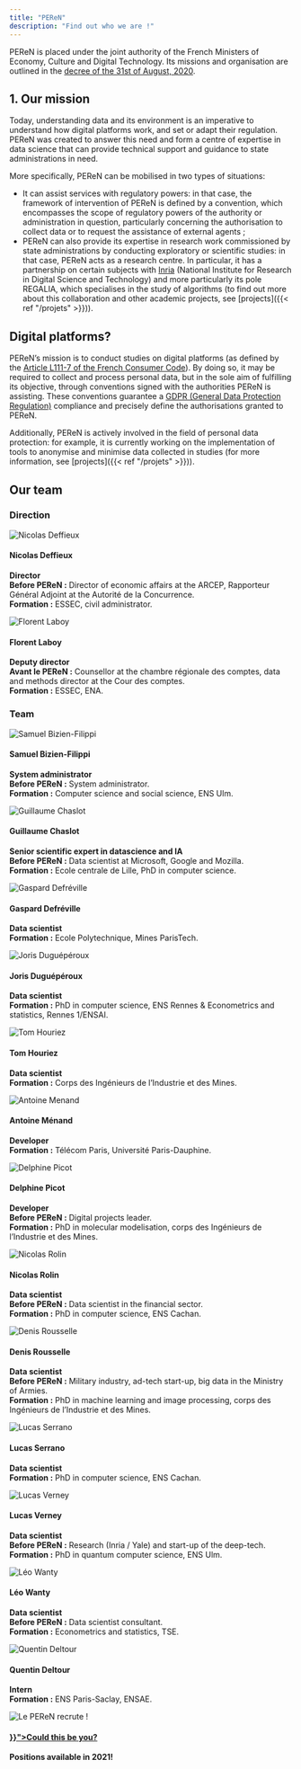 ```yaml
---
title: "PEReN"
description: "Find out who we are !"
---
```


PEReN is placed under the joint authority of the French Ministers of Economy, Culture and Digital Technology. Its missions and organisation are outlined in the [decree of the 31st of August, 2020][3].


## 1.	Our mission

Today, understanding data and its environment is an imperative to understand how digital platforms work, and set or adapt their regulation. PEReN was created to answer this need and form a centre of expertise in data science that can provide technical support and guidance to state administrations in need.


More specifically, PEReN can be mobilised in two types of situations:
-	It can assist services with regulatory powers: in that case, the framework of intervention of PEReN is defined by a convention, which encompasses the scope of regulatory powers of the authority or administration in question, particularly concerning the authorisation to collect data or to request the assistance of external agents ;
-	PEReN can also provide its expertise in research work commissioned by state administrations by conducting exploratory or scientific studies: in that case, PEReN acts as a research centre. In particular, it has a partnership on certain subjects with [Inria][4] (National Institute for Research in Digital Science and Technology) and more particularly its pole REGALIA, which specialises in the study of algorithms (to find out more about this collaboration and other academic projects, see [projects]({{< ref "/projets" >}})).



[2]: https://www.entreprises.gouv.fr/fr
[3]: https://www.legifrance.gouv.fr/jorf/id/JORFTEXT000042297154
[4]: https://inria.fr/en


## Digital platforms?


PEReN’s mission is to conduct studies on digital platforms (as defined by the [Article L111-7 of the French Consumer Code][6]). By doing so, it may be required to collect and process personal data, but in the sole aim of fulfilling its objective, through conventions signed with the authorities PEReN is assisting. These conventions guarantee a [GDPR (General Data Protection Regulation)][7] compliance and precisely define the authorisations granted to PEReN.

Additionally, PEReN is actively involved in the field of personal data protection: for example, it is currently working on the implementation of tools to anonymise and minimise data collected in studies (for more information, see [projects]({{< ref "/projets" >}})).




[5]: https://www.vie-publique.fr/fiches/les-autorites-administratives-independantes
[6]: https://www.legifrance.gouv.fr/codes/article_lc/LEGIARTI000033219601/
[7]: https://gdpr.eu/


## Our team

### Direction

<div class="fr-grid-row fr-grid-row--gutters fr-grid-row--center fr-my-0">
    <div class="fr-col-6 fr-col-lg-3">
        <div class="fr-tile fr-enlarge-link">
            <div class="fr-tile__img">
                <img src="NicolasD.png" class="fr-responsive-img" title="Nicolas Deffieux" alt="Nicolas Deffieux" />
            </div>
            <div class="fr-tile__body">
                <h4 class="fr-tile__title">Nicolas Deffieux</h4>
                <p class="fr-tile__desc center">
                    <strong>Director</strong><br>
                    <strong>Before PEReN :</strong> Director of economic affairs at the ARCEP, Rapporteur Général Adjoint at the Autorité de la Concurrence.<br>
                    <strong>Formation :</strong> ESSEC, civil administrator.
            </div>
        </div>
    </div>
    <div class="fr-col-6 fr-col-lg-3">
        <div class="fr-tile fr-enlarge-link">
            <div class="fr-tile__img">
                <img src="Florent.png" class="fr-responsive-img" title="Florent Laboy" alt="Florent Laboy" />
            </div>
            <div class="fr-tile__body">
                <h4 class="fr-tile__title">Florent Laboy</h4>
                <p class="fr-tile__desc center">
                    <strong>Deputy director</strong><br>
                    <strong>Avant le PEReN :</strong> Counsellor at the chambre régionale des comptes, data and methods director at the Cour des comptes.<br>
                    <strong>Formation :</strong> ESSEC, ENA.
                </p>
            </div>
        </div>
    </div>
</div>

### Team

<div class="fr-grid-row fr-grid-row--gutters fr-grid-row--center">
    <div class="fr-col-6 fr-col-lg-3">
        <div class="fr-tile fr-enlarge-link">
            <div class="fr-tile__img">
                <img src="Samuel.png" class="fr-responsive-img" titre="Samuel Bizien-Filippi" alt="Samuel Bizien-Filippi" />
            </div>
            <div class="fr-tile__body">
                <h4 class="fr-tile__title">Samuel Bizien-Filippi</h4>
                <p class="fr-tile__desc center">
                    <strong>System administrator</strong><br>
                    <strong>Before PEReN :</strong> System administrator.<br>
                    <strong>Formation :</strong> Computer science and social science, ENS Ulm.
                </p>
            </div>
        </div>
    </div>
    <div class="fr-col-6 fr-col-lg-3">
        <div class="fr-tile fr-enlarge-link">
            <div class="fr-tile__img">
                <img src="guillaume.png" class="fr-responsive-img" titre="Guillaume Chaslot" alt="Guillaume Chaslot" />
            </div>
            <div class="fr-tile__body">
                <h4 class="fr-tile__title">Guillaume Chaslot</h4>
                <p class="fr-tile__desc center">
                    <strong>Senior scientific expert in datascience and IA</strong><br>
                    <strong>Before PEReN :</strong> Data scientist at Microsoft, Google and Mozilla.<br>
                    <strong>Formation :</strong> Ecole centrale de Lille, PhD in computer science.
                </p>
            </div>
        </div>
    </div>
    <div class="fr-col-6 fr-col-lg-3">
        <div class="fr-tile fr-enlarge-link">
            <div class="fr-tile__img">
                <img src="Gaspard.png" class="fr-responsive-img" title="Gaspard Defréville" alt="Gaspard Defréville" />
            </div>
            <div class="fr-tile__body">
                <h4 class="fr-tile__title">Gaspard Defréville</h4>
                <p class="fr-tile__desc center">
                    <strong>Data scientist</strong><br>
                    <strong>Formation :</strong> Ecole Polytechnique, Mines ParisTech.
                </p>
            </div>
        </div>
    </div>
    <div class="fr-col-6 fr-col-lg-3">
        <div class="fr-tile">
            <div class="fr-tile__img">
                <img src="Joris.png" class="fr-responsive-img" title="Joris Duguépéroux" alt="Joris Duguépéroux" />
            </div>
            <div class="fr-tile__body">
                <h4 class="fr-tile__title">Joris Duguépéroux</h4>
                <p class="fr-tile__desc center">
                    <strong>Data scientist</strong><br>
                    <strong>Formation :</strong> PhD in computer science, ENS Rennes & Econometrics and statistics, Rennes 1/ENSAI.
                </p>
            </div>
        </div>
    </div>
    <div class="fr-col-6 fr-col-lg-3">
        <div class="fr-tile fr-enlarge-link">
            <div class="fr-tile__img">
                <img src="Tom.png" class="fr-responsive-img" title="Tom Houriez" alt="Tom Houriez" />
            </div>
            <div class="fr-tile__body">
                <h4 class="fr-tile__title">Tom Houriez</h4>
                <p class="fr-tile__desc center"><strong class="inline-center">Data scientist</strong><br>
                <strong>Formation  :</strong> Corps des Ingénieurs de l’Industrie et des Mines.</p>
            </div>
        </div>
    </div>
    <div class="fr-col-6 fr-col-lg-3">
        <div class="fr-tile fr-enlarge-link">
            <div class="fr-tile__img">
                <img src="Antoine.png" class="fr-responsive-img" title="Antoine Menand" alt="Antoine Menand" />
            </div>
            <div class="fr-tile__body">
                <h4 class="fr-tile__title">Antoine Ménand</h4>
                <p class="fr-tile__desc center">
                    <strong>Developer</strong><br>
                    <strong>Formation :</strong> Télécom Paris, Université Paris-Dauphine.
                </p>
            </div>
        </div>
    </div>
    <div class="fr-col-6 fr-col-lg-3">
        <div class="fr-tile fr-enlarge-link">
            <div class="fr-tile__img">
                <img src="Delphine.png" class="fr-responsive-img" title="Delphine Picot" alt="Delphine Picot" />
            </div>
            <div class="fr-tile__body">
                <h4 class="fr-tile__title">Delphine Picot</h4>
                <p class="fr-tile__desc center">
                    <strong>Developer</strong><br>
                    <strong>Before PEReN :</strong> Digital projects leader.<br>
                    <strong>Formation :</strong> PhD in molecular modelisation, corps des Ingénieurs de l’Industrie et des Mines.
                </p>
            </div>
        </div>
    </div>
    <div class="fr-col-6 fr-col-lg-3">
        <div class="fr-tile fr-enlarge-link">
            <div class="fr-tile__img">
                <img src="NicolasR.png" class="fr-responsive-img" title="Nicolas Rolin" alt="Nicolas Rolin" />
            </div>
            <div class="fr-tile__body">
                <h4 class="fr-tile__title">Nicolas Rolin</h4>
                <p class="fr-tile__desc center">
                    <strong>Data scientist</strong><br>
                    <strong>Before PEReN :</strong> Data scientist in the financial sector.<br>
                    <strong>Formation :</strong> PhD in computer science, ENS Cachan.
                </p>
            </div>
        </div>
    </div>
    <div class="fr-col-6 fr-col-lg-3">
        <div class="fr-tile fr-enlarge-link">
            <div class="fr-tile__img">
                <img src="Denis.png" class="fr-responsive-img" title="Denis Rousselle" alt="Denis Rousselle" />
            </div>
            <div class="fr-tile__body">
                <h4 class="fr-tile__title">Denis Rousselle</h4>
                <p class="fr-tile__desc center">
                    <strong>Data scientist</strong><br>
                    <strong>Before PEReN :</strong> Military industry, ad-tech start-up, big data in the Ministry of Armies.<br>
                    <strong>Formation :</strong> PhD in machine learning and image processing, corps des Ingénieurs de l’Industrie et des Mines.
                </p>
            </div>
        </div>
    </div>
    <div class="fr-col-6 fr-col-lg-3">
        <div class="fr-tile fr-enlarge-link">
            <div class="fr-tile__img">
                <img src="LucasS.png" class="fr-responsive-img" title="Lucas Serrano" alt="Lucas Serrano" />
            </div>
            <div class="fr-tile__body">
                <h4 class="fr-tile__title">Lucas Serrano</h4>
                <p class="fr-tile__desc center">
                    <strong>Data scientist</strong><br>
                    <strong>Formation :</strong> PhD in computer science, ENS Cachan.
                </p>
            </div>
        </div>
    </div>
    <div class="fr-col-6 fr-col-lg-3">
        <div class="fr-tile fr-enlarge-link">
            <div class="fr-tile__img">
                <img src="LucasV.png" class="fr-responsive-img" title="Lucas Verney" alt="Lucas Verney" />
            </div>
            <div class="fr-tile__body">
                <h4 class="fr-tile__title">Lucas Verney</h4>
                <p class="fr-tile__desc center">
                    <strong>Data scientist</strong><br>
                    <strong>Before PEReN :</strong> Research (Inria / Yale) and start-up of the deep-tech.<br>
                    <strong>Formation :</strong> PhD in quantum computer science, ENS Ulm.
                </p>
            </div>
        </div>
    </div>
    <div class="fr-col-6 fr-col-lg-3">
        <div class="fr-tile fr-enlarge-link">
            <div class="fr-tile__img">
                <img src="Leo.png" class="fr-responsive-img" titre="Léo Wanty" alt="Léo Wanty" />
            </div>
            <div class="fr-tile__body">
                <h4 class="fr-tile__title">Léo Wanty</h4>
                <p class="fr-tile__desc center">
                    <strong>Data scientist</strong><br>
                    <strong>Before PEReN :</strong> Data scientist consultant.<br>
                    <strong>Formation :</strong> Econometrics and statistics, TSE.
                </p>
            </div>
        </div>
    </div>
    <div class="fr-col-6 fr-col-lg-3">
        <div class="fr-tile fr-enlarge-link">
            <div class="fr-tile__img">
                <img src="Quentin.png" class="fr-responsive-img" title="Quentin Deltour" alt="Quentin Deltour" />
            </div>
            <div class="fr-tile__body">
                <h4 class="fr-tile__title">Quentin Deltour</h4>
                <p class="fr-tile__desc center"><strong class="inline-center">Intern</strong><br>
                <strong>Formation :</strong> ENS Paris-Saclay, ENSAE.</p>
            </div>
        </div>
    </div>
    <div class="fr-col-6 fr-col-lg-3">
        <div class="fr-tile fr-enlarge-link">
            <div class="fr-tile__img">
                <img src="undraw_interview_rmcf.svg" class="fr-responsive-img" title="Le PEReN recrute !" alt="Le PEReN recrute !" />
            </div>
            <div class="fr-tile__body">
                <h4 class="fr-tile__title"><a class="fr-tile__link" href="{{< ref "/recrutement" >}}">Could this be you?</a></h4>
                <p class="fr-tile__desc center"><strong>Positions available in 2021!</strong></p>
            </div>
        </div>
    </div>
</div>
